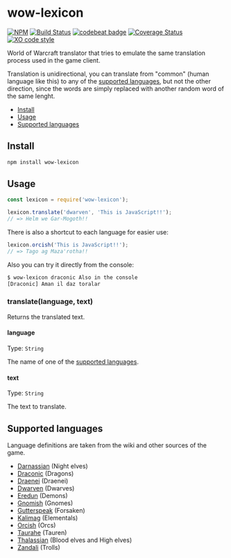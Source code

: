 # wow-lexicon
[![NPM](https://img.shields.io/npm/v/wow-lexicon.svg)](https://www.npmjs.com/package/wow-lexicon)
[![Build Status](https://travis-ci.com/alvarocastro/wow-lexicon.svg?branch=master)](https://travis-ci.com/alvarocastro/wow-lexicon)
[![codebeat badge](https://codebeat.co/badges/c8c9647b-2b24-426d-8889-87e38c875aa3)](https://codebeat.co/projects/github-com-alvarocastro-wow-lexicon-master)
[![Coverage Status](https://coveralls.io/repos/github/alvarocastro/wow-lexicon/badge.svg?branch=master)](https://coveralls.io/github/alvarocastro/wow-lexicon?branch=master)
[![XO code style](https://img.shields.io/badge/code_style-XO-5ed9c7.svg)](https://github.com/xojs/xo)

World of Warcraft translator that tries to emulate the same translation process used in the game client.

Translation is unidirectional, you can translate from "common" (human language like this) to any of the [supported languages](#supported-languages), but not the other direction, since the words are simply replaced with another random word of the same lenght.

- [Install](#install)
- [Usage](#usage)
- [Supported languages](#supported-languages)

## Install

```bash
npm install wow-lexicon
```

## Usage

```js
const lexicon = require('wow-lexicon');

lexicon.translate('dwarven', 'This is JavaScript!!');
// => Helm we Gar-Mogoth!!
```

There is also a shortcut to each language for easier use:

```js
lexicon.orcish('This is JavaScript!!');
// => Tago ag Maza'rotha!!
```

Also you can try it directly from the console:

```bash
$ wow-lexicon draconic Also in the console
[Draconic] Aman il daz toralar
```

### translate(language, text)

Returns the translated text.

#### language

Type: `String`

The name of one of the [supported languages](#supported-languages).

#### text

Type: `String`

The text to translate.

## Supported languages

Language definitions are taken from the wiki and other sources of the game.

- [Darnassian](https://wowwiki.fandom.com/wiki/Darnassian) (Night elves)
- [Draconic](https://wowwiki.fandom.com/wiki/Draconic) (Dragons)
- [Draenei](https://wowwiki.fandom.com/wiki/Draenei_(language)) (Draenei)
- [Dwarven](https://wowwiki.fandom.com/wiki/Dwarven) (Dwarves)
- [Eredun](https://wowwiki.fandom.com/wiki/Eredun) (Demons)
- [Gnomish](https://wowwiki.fandom.com/wiki/Gnomish) (Gnomes)
- [Gutterspeak](https://wowwiki.fandom.com/wiki/Gutterspeak) (Forsaken)
- [Kalimag](https://wowwiki.fandom.com/wiki/Kalimag) (Elementals)
- [Orcish](https://wowwiki.fandom.com/wiki/Orcish) (Orcs)
- [Taurahe](https://wowwiki.fandom.com/wiki/Taur-ahe) (Tauren)
- [Thalassian](https://wowwiki.fandom.com/wiki/Thalassian) (Blood elves and High elves)
- [Zandali](https://wowwiki.fandom.com/wiki/Zandali) (Trolls)
